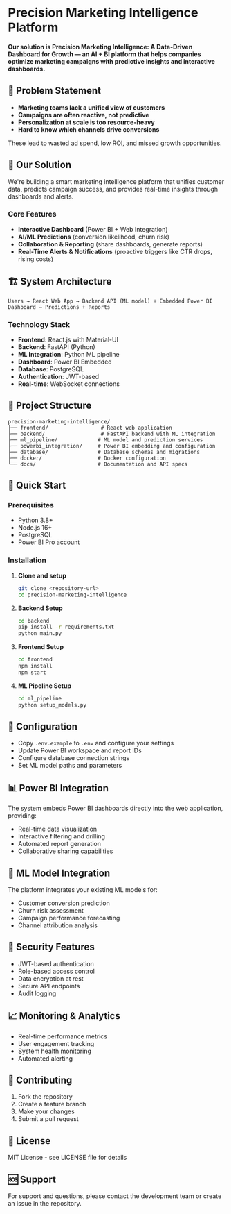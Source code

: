 # Precision Marketing Intelligence Platform

**Our solution is Precision Marketing Intelligence: A Data-Driven Dashboard for Growth — an AI + BI platform that helps companies optimize marketing campaigns with predictive insights and interactive dashboards.**

## 🎯 Problem Statement

- **Marketing teams lack a unified view of customers**
- **Campaigns are often reactive, not predictive**
- **Personalization at scale is too resource-heavy**
- **Hard to know which channels drive conversions**

These lead to wasted ad spend, low ROI, and missed growth opportunities.

## 🚀 Our Solution

We're building a smart marketing intelligence platform that unifies customer data, predicts campaign success, and provides real-time insights through dashboards and alerts.

### Core Features
- **Interactive Dashboard** (Power BI + Web Integration)
- **AI/ML Predictions** (conversion likelihood, churn risk)
- **Collaboration & Reporting** (share dashboards, generate reports)
- **Real-Time Alerts & Notifications** (proactive triggers like CTR drops, rising costs)

## 🏗️ System Architecture

```
Users → React Web App → Backend API (ML model) + Embedded Power BI Dashboard → Predictions + Reports
```

### Technology Stack
- **Frontend**: React.js with Material-UI
- **Backend**: FastAPI (Python)
- **ML Integration**: Python ML pipeline
- **Dashboard**: Power BI Embedded
- **Database**: PostgreSQL
- **Authentication**: JWT-based
- **Real-time**: WebSocket connections

## 📁 Project Structure

```
precision-marketing-intelligence/
├── frontend/                 # React web application
├── backend/                  # FastAPI backend with ML integration
├── ml_pipeline/             # ML model and prediction services
├── powerbi_integration/     # Power BI embedding and configuration
├── database/                # Database schemas and migrations
├── docker/                  # Docker configuration
└── docs/                    # Documentation and API specs
```

## 🚀 Quick Start

### Prerequisites
- Python 3.8+
- Node.js 16+
- PostgreSQL
- Power BI Pro account

### Installation

1. **Clone and setup**
   ```bash
   git clone <repository-url>
   cd precision-marketing-intelligence
   ```

2. **Backend Setup**
   ```bash
   cd backend
   pip install -r requirements.txt
   python main.py
   ```

3. **Frontend Setup**
   ```bash
   cd frontend
   npm install
   npm start
   ```

4. **ML Pipeline Setup**
   ```bash
   cd ml_pipeline
   python setup_models.py
   ```

## 🔧 Configuration

- Copy `.env.example` to `.env` and configure your settings
- Update Power BI workspace and report IDs
- Configure database connection strings
- Set ML model paths and parameters

## 📊 Power BI Integration

The system embeds Power BI dashboards directly into the web application, providing:
- Real-time data visualization
- Interactive filtering and drilling
- Automated report generation
- Collaborative sharing capabilities

## 🤖 ML Model Integration

The platform integrates your existing ML models for:
- Customer conversion prediction
- Churn risk assessment
- Campaign performance forecasting
- Channel attribution analysis

## 🔐 Security Features

- JWT-based authentication
- Role-based access control
- Data encryption at rest
- Secure API endpoints
- Audit logging

## 📈 Monitoring & Analytics

- Real-time performance metrics
- User engagement tracking
- System health monitoring
- Automated alerting

## 🤝 Contributing

1. Fork the repository
2. Create a feature branch
3. Make your changes
4. Submit a pull request

## 📄 License

MIT License - see LICENSE file for details

## 🆘 Support

For support and questions, please contact the development team or create an issue in the repository.
